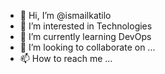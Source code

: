 - 👋 Hi, I’m @ismailkatilo
- 👀 I’m interested in Technologies
- 🌱 I’m currently learning DevOps
- 💞️ I’m looking to collaborate on ...
- 📫 How to reach me ...

<!---
ismailkatilo/ismailkatilo is a ✨ special ✨ repository because its `README.md` (this file) appears on your GitHub profile.
You can click the Preview link to take a look at your changes.
--->
